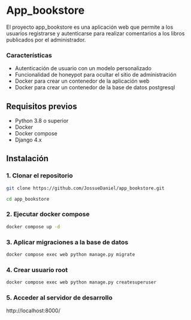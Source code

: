 # App_bookstore
El proyecto app_bookstore es una aplicación web que permite a los usuarios registrarse y autenticarse para realizar comentarios a los libros publicados por el administrador.

### Características
- Autenticación de usuario con un modelo personalizado
- Funcionalidad de  honeypot para ocultar el sitio de administración
- Docker para crear un contenedor de la aplicación web
- Docker para crear un contenedor de la base de datos postgresql

## Requisitos previos
- Python 3.8 o superior
- Docker
- Docker compose
- Django 4.x

## Instalación

### 1. Clonar el repositorio
```bash
git clone https://github.com/JossueDaniel/app_bookstore.git
```

```bash
cd app_bookstore
```

### 2. Ejecutar docker compose
```bash
docker compose up -d
```

### 3. Aplicar migraciones a la base de datos
```bash
docker compose exec web python manage.py migrate
```

### 4. Crear usuario root
```bash
docker compose exec web python manage.py createsuperuser
```
### 5. Acceder al servidor de desarrollo
http://localhost:8000/

